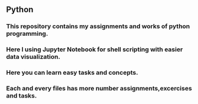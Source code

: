 ## Python
### This repository contains my assignments and works of python programming.
### Here I using Jupyter Notebook for shell scripting with easier data visualization.
### Here you can learn easy tasks and concepts. 
### Each and every files has more number assignments,excercises and tasks.
